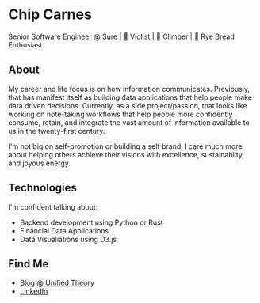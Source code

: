 # Chip Carnes 

Senior Software Engineer @ [Sure](https://sureapp.com) | 🎻 Violist | 🧗‍ Climber | 🍞 Rye Bread Enthusiast

## About 
My career and life focus is on how information communicates. Previously, that has manifest itself as building data applications that help people make data driven decisions.  Currently, as a side project/passion, that looks like working on note-taking workflows that help people more confidently consume, retain, and integrate the vast amount of information available to us in the twenty-first century.  

I'm not big on self-promotion or building a self brand; I care much more about helping others achieve their visions with excellence, sustainablity, and joyous energy.

## Technologies
I'm confident talking about:
- Backend development using Python or Rust
- Financial Data Applications
- Data Visualiations using D3.js

## Find Me
- Blog @ [Unified Theory](http://chipcarnes.com)
- [LinkedIn](https://www.linkedin.com/in/chipcarnes/)
<!--
**musicionary/musicionary** is a ✨ _special_ ✨ repository because its `README.md` (this file) appears on your GitHub profile.

Here are some ideas to get you started:

- 🔭 I’m currently working on ...
- 🌱 I’m currently learning ...
- 👯 I’m looking to collaborate on ...
- 🤔 I’m looking for help with ...
- 💬 Ask me about ...
- 📫 How to reach me: ...
- 😄 Pronouns: ...
- ⚡ Fun fact: ...
-->
